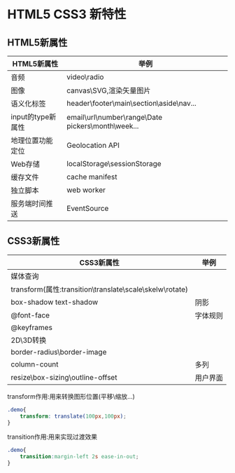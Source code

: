 # HTML5 CSS3 新特性

## HTML5新属性

| HTML5新属性       | 举例                                              |
| ----------------- | ------------------------------------------------- |
| 音频              | video\radio                                       |
| 图像              | canvas\SVG,渲染矢量图片                           |
| 语义化标签        | header\footer\main\section\aside\nav...           |
| input的type新属性 | email\url\number\range\Date pickers\month\week... |
| 地理位置功能定位  | Geolocation API                                   |
| Web存储           | localStorage\sessionStorage                       |
| 缓存文件          | cache manifest                                    |
| 独立脚本          | web worker                                        |
| 服务端时间推送    | EventSource                                       |

## CSS3新属性

| CSS3新属性                                              | 举例     |
| ------------------------------------------------------- | -------- |
| 媒体查询                                                |          |
| transform(属性:transition\translate\scale\skelw\rotate) |          |
| box-shadow text-shadow                                  | 阴影     |
| @font-face                                              | 字体规则 |
| @keyframes                                              |          |
| 2D\3D转换                                               |          |
| border-radius\border-image                              |          |
| column-count                                            | 多列     |
| resize\box-sizing\outline-offset                        | 用户界面 |

transform作用:用来转换图形位置(平移\缩放...)

```css
.demo{
    transform: translate(100px,100px);
}
```

transition作用:用来实现过渡效果

```css
.demo{
    transition:margin-left 2s ease-in-out;
}
```

